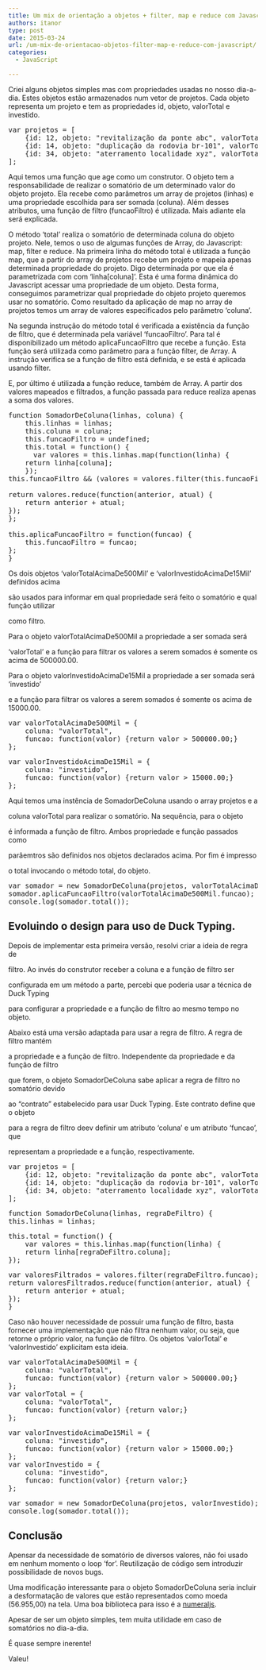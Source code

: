 ```yaml
---
title: Um mix de orientação a objetos + filter, map e reduce com Javascript.
authors: itanor
type: post
date: 2015-03-24
url: /um-mix-de-orientacao-objetos-filter-map-e-reduce-com-javascript/
categories:
  - JavaScript

---
```

Criei alguns objetos simples mas com propriedades usadas no nosso dia-a-dia. Estes objetos estão armazenados num vetor de projetos. Cada objeto representa um projeto e tem as propriedades id, objeto, valorTotal e investido.

<pre class="lang-js">var projetos = [
	{id: 12, objeto: "revitalização da ponte abc", valorTotal: 220000.25, investido: 10000.00},
	{id: 14, objeto: "duplicação da rodovia br-101", valorTotal: 747800.50, investido: 35000.00},
	{id: 34, objeto: "aterramento localidade xyz", valorTotal: 635405.70, investido: 16500.00}
];</pre>

Aqui temos uma função que age como um construtor. O objeto tem a responsabilidade de realizar o somatório de um determinado valor do objeto projeto. Ela recebe como parâmetros um array de projetos (linhas) e uma propriedade escolhida para ser somada (coluna). Além desses atributos, uma função de filtro (funcaoFiltro) é utilizada. Mais adiante ela será explicada.

O método &#8216;total&#8217; realiza o somatório de determinada coluna do objeto projeto. Nele, temos o uso de algumas funções de Array, do Javascript: map, filter e reduce. Na primeira linha do método total é utilizada a função map, que a partir do array de projetos recebe um projeto e mapeia apenas determinada propriedade do projeto. Digo determinada por que ela é parametrizada com com &#8216;linha[coluna]&#8217;. Esta é uma forma dinâmica do Javascript acessar uma propriedade de um objeto. Desta forma, conseguimos parametrizar qual propriedade do objeto projeto queremos usar no somatório. Como resultado da aplicação de map no array de projetos temos um array de valores especificados pelo parâmetro &#8216;coluna&#8217;. 

Na segunda instrução do método total é verificada a existência da função de filtro, que é determinada pela variável &#8216;funcaoFiltro&#8217;. Para tal é disponibilizado um método aplicaFuncaoFiltro que recebe a função. Esta função será utilizada como parâmetro para a função filter, de Array. A instrução verifica se a função de filtro está definida, e se está é aplicada usando filter.

E, por último é utilizada a função reduce, também de Array. A partir dos valores mapeados e filtrados, a função passada para reduce realiza apenas a soma dos valores.

<pre class="lang-js">function SomadorDeColuna(linhas, coluna) {
	this.linhas = linhas;
	this.coluna = coluna;
	this.funcaoFiltro = undefined;
	this.total = function() {
	  var valores = this.linhas.map(function(linha) {
	return linha[coluna];
	});
this.funcaoFiltro && (valores = valores.filter(this.funcaoFiltro));

return valores.reduce(function(anterior, atual) {
	return anterior + atual;
});
};

this.aplicaFuncaoFiltro = function(funcao) {
	this.funcaoFiltro = funcao;
};
}</pre>

Os dois objetos &#8216;valorTotalAcimaDe500Mil&#8217; e &#8216;valorInvestidoAcimaDe15Mil&#8217; definidos acima
  
são usados para informar em qual propriedade será feito o somatório e qual função utilizar
  
como filtro.

Para o objeto valorTotalAcimaDe500Mil a propriedade a ser somada será
  
&#8216;valorTotal&#8217; e a função para filtrar os valores a serem somados é somente os acima de 500000.00.
  
Para o objeto valorInvestidoAcimaDe15Mil a propriedade a ser somada será &#8216;investido&#8217;
  
e a função para filtrar os valores a serem somados é somente os acima de 15000.00.

<pre class="lang-js">var valorTotalAcimaDe500Mil = {
	coluna: "valorTotal",
	funcao: function(valor) {return valor &gt; 500000.00;}
};</pre>

<pre class="lang-js">var valorInvestidoAcimaDe15Mil = {
	coluna: "investido",
	funcao: function(valor) {return valor &gt; 15000.00;}
};</pre>

Aqui temos uma instência de SomadorDeColuna usando o array projetos e a
  
coluna valorTotal para realizar o somatório. Na sequência, para o objeto
  
é informada a função de filtro. Ambos propriedade e função passados como
  
parâemtros são definidos nos objetos declarados acima. Por fim é impresso
  
o total invocando o método total, do objeto.

<pre class="lang-js">var somador = new SomadorDeColuna(projetos, valorTotalAcimaDe500Mil.coluna);
somador.aplicaFuncaoFiltro(valorTotalAcimaDe500Mil.funcao);
console.log(somador.total());</pre>

## Evoluindo o design para uso de Duck Typing.

Depois de implementar esta primeira versão, resolvi criar a ideia de regra de

filtro. Ao invés do construtor receber a coluna e a função de filtro ser
  
configurada em um método a parte, percebi que poderia usar a técnica de Duck Typing
  
para configurar a propriedade e a função de filtro ao mesmo tempo no objeto.

Abaixo está uma versão adaptada para usar a regra de filtro. A regra de filtro mantém
  
a propriedade e a função de filtro. Independente da propriedade e da função de filtro
  
que forem, o objeto SomadorDeColuna sabe aplicar a regra de filtro no somatório devido
  
ao &#8220;contrato&#8221; estabelecido para usar Duck Typing. Este contrato define que o objeto
  
para a regra de filtro deev definir um atributo &#8216;coluna&#8217; e um atributo &#8216;funcao&#8217;, que
  
representam a propriedade e a função, respectivamente.

<pre class="lang-js">var projetos = [
	{id: 12, objeto: "revitalização da ponte abc", valorTotal: 220000.25, investido: 10000.00},
	{id: 14, objeto: "duplicação da rodovia br-101", valorTotal: 747800.50, investido: 35000.00},
	{id: 34, objeto: "aterramento localidade xyz", valorTotal: 635405.70, investido: 16500.00}
];</pre>

<pre class="lang-js">function SomadorDeColuna(linhas, regraDeFiltro) {
this.linhas = linhas;</pre>

<pre class="lang-js">this.total = function() {
	var valores = this.linhas.map(function(linha) {
	return linha[regraDeFiltro.coluna];
});</pre>

<pre class="lang-js">var valoresFiltrados = valores.filter(regraDeFiltro.funcao);
return valoresFiltrados.reduce(function(anterior, atual) {
	return anterior + atual;
});
}</pre>

Caso não houver necessidade de possuir uma função de filtro, basta fornecer uma implementação que não filtra nenhum valor, ou seja, que retorne o próprio valor, na função de filtro. Os objetos &#8216;valorTotal&#8217; e &#8216;valorInvestido&#8217; explicitam esta ideia.

<pre class="lang-js">var valorTotalAcimaDe500Mil = {
	coluna: "valorTotal",
	funcao: function(valor) {return valor &gt; 500000.00;}
};
var valorTotal = {
	coluna: "valorTotal",
	funcao: function(valor) {return valor;}
};</pre>

<pre class="lang-js">var valorInvestidoAcimaDe15Mil = {
	coluna: "investido",
	funcao: function(valor) {return valor &gt; 15000.00;}
};
var valorInvestido = {
	coluna: "investido",
	funcao: function(valor) {return valor;}
};</pre>

<pre class="lang-js">var somador = new SomadorDeColuna(projetos, valorInvestido);
console.log(somador.total());</pre>

## Conclusão

Apensar da necessidade de somatório de diversos valores, não foi usado em nenhum momento o loop &#8216;for&#8217;. Reutilização de código sem introduzir possibilidade de novos bugs.

Uma modificação interessante para o objeto SomadorDeColuna seria incluir a desformatação de valores que estão representados como moeda (56.955,00) na tela. Uma boa biblioteca para isso é a [numeraljs][1].

Apesar de ser um objeto simples, tem muita utilidade em caso de somatórios no dia-a-dia.
  
É quase sempre inerente!

Valeu!

 [1]: http://numeraljs.com